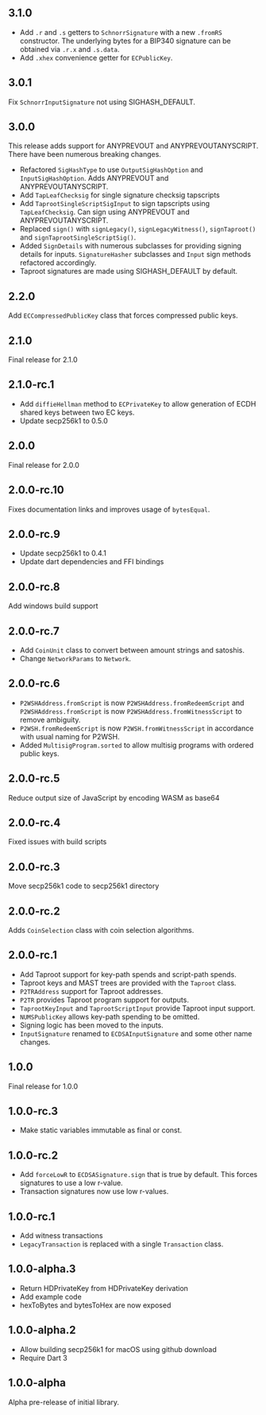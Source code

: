 ## 3.1.0

- Add `.r` and `.s` getters to `SchnorrSignature` with a new `.fromRS`
constructor. The underlying bytes for a BIP340 signature can be obtained via
`.r.x` and `.s.data`.
- Add `.xhex` convenience getter for `ECPublicKey`.

## 3.0.1

Fix `SchnorrInputSignature` not using SIGHASH_DEFAULT.

## 3.0.0

This release adds support for ANYPREVOUT and ANYPREVOUTANYSCRIPT. There have
been numerous breaking changes.

- Refactored `SigHashType` to use `OutputSigHashOption` and
    `InputSigHashOption`. Adds ANYPREVOUT and ANYPREVOUTANYSCRIPT.
- Add `TapLeafChecksig` for single signature checksig tapscripts
- Add `TaprootSingleScriptSigInput` to sign tapscripts using `TapLeafChecksig`.
    Can sign using ANYPREVOUT and ANYPREVOUTANYSCRIPT.
- Replaced `sign()` with `signLegacy()`, `signLegacyWitness()`, `signTaproot()`
    and `signTaprootSingleScriptSig()`.
- Added `SignDetails` with numerous subclasses for providing signing details for
    inputs. `SignatureHasher` subclasses and `Input` sign methods refactored
    accordingly.
- Taproot signatures are made using SIGHASH_DEFAULT by default.

## 2.2.0

Add `ECCompressedPublicKey` class that forces compressed public keys.

## 2.1.0

Final release for 2.1.0

## 2.1.0-rc.1

- Add `diffieHellman` method to `ECPrivateKey` to allow generation of ECDH
    shared keys between two EC keys.
- Update secp256k1 to 0.5.0

## 2.0.0

Final release for 2.0.0

## 2.0.0-rc.10

Fixes documentation links and improves usage of `bytesEqual`.

## 2.0.0-rc.9

- Update secp256k1 to 0.4.1
- Update dart dependencies and FFI bindings

## 2.0.0-rc.8

Add windows build support

## 2.0.0-rc.7

- Add `CoinUnit` class to convert between amount strings and satoshis.
- Change `NetworkParams` to `Network`.

## 2.0.0-rc.6

- `P2WSHAddress.fromScript` is now `P2WSHAddress.fromRedeemScript` and
    `P2WSHAddress.fromScript` is now `P2WSHAddress.fromWitnessScript` to remove
    ambiguity.
- `P2WSH.fromRedeemScript` is now `P2WSH.fromWitnessScript` in accordance with
    usual naming for P2WSH.
- Added `MultisigProgram.sorted` to allow multisig programs with ordered public
    keys.

## 2.0.0-rc.5

Reduce output size of JavaScript by encoding WASM as base64

## 2.0.0-rc.4

Fixed issues with build scripts

## 2.0.0-rc.3

Move secp256k1 code to secp256k1 directory

## 2.0.0-rc.2

Adds `CoinSelection` class with coin selection algorithms.

## 2.0.0-rc.1

- Add Taproot support for key-path spends and script-path spends.
- Taproot keys and MAST trees are provided with the `Taproot` class.
- `P2TRAddress` support for Taproot addresses.
- `P2TR` provides Taproot program support for outputs.
- `TaprootKeyInput` and `TaprootScriptInput` provide Taproot input support.
- `NUMSPublicKey` allows key-path spending to be omitted.
- Signing logic has been moved to the inputs.
- `InputSignature` renamed to `ECDSAInputSignature` and some other name changes.

## 1.0.0

Final release for 1.0.0

## 1.0.0-rc.3

- Make static variables immutable as final or const.

## 1.0.0-rc.2

- Add `forceLowR` to `ECDSASignature.sign` that is true by default. This forces
    signatures to use a low r-value.
- Transaction signatures now use low r-values.

## 1.0.0-rc.1

- Add witness transactions
- `LegacyTransaction` is replaced with a single `Transaction` class.

## 1.0.0-alpha.3

- Return HDPrivateKey from HDPrivateKey derivation
- Add example code
- hexToBytes and bytesToHex are now exposed

## 1.0.0-alpha.2

- Allow building secp256k1 for macOS using github download
- Require Dart 3

## 1.0.0-alpha

Alpha pre-release of initial library.
